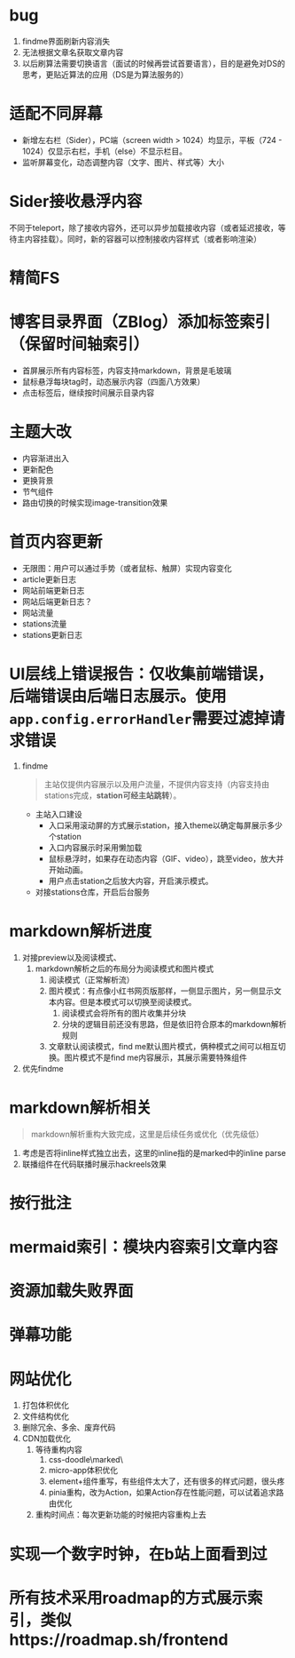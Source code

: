 # bug
1. findme界面刷新内容消失
2. 无法根据文章名获取文章内容
3. 以后刷算法需要切换语言（面试的时候再尝试首要语言），目的是避免对DS的思考，更贴近算法的应用（DS是为算法服务的）

# 适配不同屏幕
- 新增左右栏（Sider），PC端（screen width > 1024）均显示，平板（724 - 1024）仅显示右栏，手机（else）不显示栏目。
- 监听屏幕变化，动态调整内容（文字、图片、样式等）大小
# Sider接收悬浮内容
不同于teleport，除了接收内容外，还可以异步加载接收内容（或者延迟接收，等待主内容挂载）。同时，新的容器可以控制接收内容样式（或者影响渲染）
# 精简FS
# 博客目录界面（ZBlog）添加标签索引（保留时间轴索引）
- 首屏展示所有内容标签，内容支持markdown，背景是毛玻璃
- 鼠标悬浮每块tag时，动态展示内容（四面八方效果）
- 点击标签后，继续按时间展示目录内容
# 主题大改
- 内容渐进出入
- 更新配色
- 更换背景
- 节气组件
- 路由切换的时候实现image-transition效果
# 首页内容更新
- 无限图：用户可以通过手势（或者鼠标、触屏）实现内容变化
- article更新日志
- 网站前端更新日志
- 网站后端更新日志？
- 网站流量
- stations流量
- stations更新日志
# UI层线上错误报告：仅收集前端错误，后端错误由后端日志展示。使用`app.config.errorHandler`需要过滤掉请求错误

1. findme
    > 主站仅提供内容展示以及用户流量，不提供内容支持（内容支持由stations完成，**station可经主站跳转**）。
    - 主站入口建设
        - 入口采用滚动屏的方式展示station，接入theme以确定每屏展示多少个station
        - 入口内容展示时采用懒加载
        - 鼠标悬浮时，如果存在动态内容（GIF、video），跳至video，放大并开始动画。
        - 用户点击station之后放大内容，开启演示模式。
    - 对接stations仓库，开启后台服务

# markdown解析进度
1. 对接preview以及阅读模式、
   1. markdown解析之后的布局分为阅读模式和图片模式
      1. 阅读模式（正常解析流）
      2. 图片模式：有点像小红书网页版那样，一侧显示图片，另一侧显示文本内容。但是本模式可以切换至阅读模式。
         1. 阅读模式会将所有的图片收集并分块
         2. 分块的逻辑目前还没有思路，但是依旧符合原本的markdown解析规则
      3. 文章默认阅读模式，find me默认图片模式，俩种模式之间可以相互切换。图片模式不是find me内容展示，其展示需要特殊组件
2. 优先findme

# markdown解析相关
> markdown解析重构大致完成，这里是后续任务或优化（优先级低）
1. 考虑是否将inline样式独立出去，这里的inline指的是marked中的inline parse
2. 联播组件在代码联播时展示hackreels效果
# 按行批注
# mermaid索引：模块内容索引文章内容
# 资源加载失败界面
# 弹幕功能
# 网站优化
1. 打包体积优化
2. 文件结构优化
3. 删除冗余、多余、废弃代码
4. CDN加载优化
   1. 等待重构内容
      1. css-doodle\marked\
      2. micro-app体积优化
      3. element+组件重写，有些组件太大了，还有很多的样式问题，很头疼
      4. pinia重构，改为Action，如果Action存在性能问题，可以试着追求路由优化
   2. 重构时间点：每次更新功能的时候把内容重构上去
# 实现一个数字时钟，在b站上面看到过
# 所有技术采用roadmap的方式展示索引，类似https://roadmap.sh/frontend